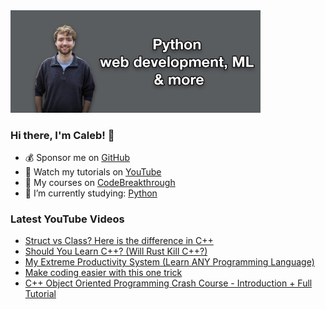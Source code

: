 <img src="github-cover-photo-my-face.jpg" width="400px" />

### Hi there, I'm Caleb! 🍛

- 💰 Sponsor me on [GitHub](https://github.com/sponsors/CalebCurry)
- 🎥 Watch my tutorials on [YouTube](https://www.youtube.com/calebthevideomaker2)
- 📗 My courses on [CodeBreakthrough](https://www.codebreakthrough.com)
- 🤔 I’m currently studying: [Python](https://www.youtube.com/watch?v=s3IvdkCq2_c&t=4254s)

### Latest YouTube Videos
<!-- YOUTUBE:START -->
- [Struct vs Class? Here is the difference in C++](https://www.youtube.com/watch?v=V_gTHOk3PjU)
- [Should You Learn C++? &lpar;Will Rust Kill C++?&rpar;](https://www.youtube.com/watch?v=_F4ZB0tiqsE)
- [My Extreme Productivity System &lpar;Learn ANY Programming Language&rpar;](https://www.youtube.com/watch?v=906ADGvmbRE)
- [Make coding easier with this one trick](https://www.youtube.com/watch?v=Ghf2bi3h7yA)
- [C++ Object Oriented Programming Crash Course - Introduction + Full Tutorial](https://www.youtube.com/watch?v=0NwsayeOsd4)
<!-- YOUTUBE:END -->
